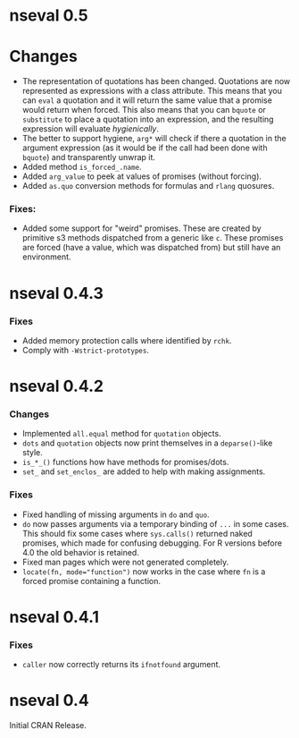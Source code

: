 # nseval 0.5

# Changes

* The representation of quotations has been changed. Quotations are now represented as expressions with a class attribute. This means that you can `eval` a quotation and it will return the same value that a promise would return when forced. This also means that you can `bquote` or `substitute` to place a quotation into an expression, and the resulting expression will evaluate _hygienically_.
* The better to support hygiene, `arg*` will check if there a quotation in the argument expression (as it would be if the call had been done with `bquote`) and transparently unwrap it.
* Added method `is_forced_.name`.
* Added `arg_value` to peek at values of promises (without forcing).
* Added `as.quo` conversion methods for formulas and `rlang` quosures.

### Fixes:

* Added some support for "weird" promises. These are created by primitive s3 methods dispatched from a generic like `c`. These promises are forced (have a value, which was dispatched from) but still have an environment.

# nseval 0.4.3

### Fixes

* Added memory protection calls where identified by `rchk`.
* Comply with `-Wstrict-prototypes`.

# nseval 0.4.2

### Changes

* Implemented `all.equal` method for `quotation` objects.
* `dots` and `quotation` objects now print themselves in a `deparse()`-like style.
* `is_*_()` functions how have methods for promises/dots.
* `set_` and `set_enclos_` are added to help with making assignments.

### Fixes

* Fixed handling of missing arguments in `do` and `quo`.
* `do` now passes arguments via a temporary binding of `...` in some
  cases. This should fix some cases where `sys.calls()` returned naked
  promises, which made for confusing debugging. For R versions before 
  4.0 the old behavior is retained.
* Fixed man pages which were not generated completely.
* `locate(fn, mode="function")` now works in the case where `fn` is
  a forced promise containing a function.


# nseval 0.4.1

### Fixes
 * `caller` now correctly returns its `ifnotfound` argument.
 
# nseval 0.4

Initial CRAN Release.
